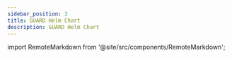 ```yaml
---
sidebar_position: 3
title: GUARD Helm Chart
description: GUARD Helm Chart
---
```


import RemoteMarkdown from '@site/src/components/RemoteMarkdown';

<RemoteMarkdown src="https://raw.githubusercontent.com/buildwithgrove/helm-charts/refs/heads/main/charts/guard/README.md" />

